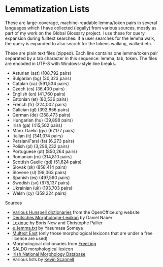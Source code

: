 # Lemmatization Lists

These are large-coverage, machine-readable lemma/token pairs in several languages which I have collected (legally) from various sources, mostly as part of my work on the Global Glossary project. I use these for query expansion during fulltext searches: if a user searches for the lemma walk, the query is expanded to also search for the tokens walking, walked etc.

These are plain text files (zipped). Each line contains one lemma/token pair separated by a tab character in this sequence: lemma, tab, token. The files are encoded in UTF-8 with Windows-style line breaks.

- Asturian (ast) (108,792 pairs)
- Bulgarian (bg) (30,323 pairs)
- Catalan (ca) (591,534 pairs)
- Czech (cs) (36,400 pairs)
- English (en) (41,760 pairs)
- Estonian (et) (80,536 pairs)
- French (fr) (224,002 pairs)
- Galician (gl) (392,856 pairs)
- German (de) (358,473 pairs)
- Hungarian (hu) (39,898 pairs)
- Irish (ga) (415,502 pairs)
- Manx Gaelic (gv) (67,177 pairs)
- Italian (it) (341,074 pairs)
- Persian/Farsi (fa) (6,273 pairs)
- Polish (pl) (3,296,232 pairs)
- Portuguese (pt) (850,264 pairs)
- Romanian (ro) (314,810 pairs)
- Scottish Gaelic (gd) (51,624 pairs)
- Slovak (sk) (858,414 pairs)
- Slovene (sl) (99,063 pairs)
- Spanish (es) (497,560 pairs)
- Swedish (sv) (675,137 pairs)
- Ukrainian (uk) (193,703 pairs)
- Welsh (cy) (359,224 pairs)

Sources

- [Various Hunspell dictionaries](http://extensions.services.openoffice.org/en/dictionaries) from the OpenOffice.org website
- [Deutsches Morphologie-Lexikon](http://www.danielnaber.de/morphologie/) by Daniel Naber
- [Lexique](http://www.lexique.org/) by Boris New and Christophe Pallier
- [e_lemma.txt](http://www.lexically.net/downloads/BNC_wordlists/e_lemma.txt) by Yasumasa Someya
- [Multext East](http://nl.ijs.si/ME/) (only those morphological lexicons that are under a free licence are used)
- Morphological dictionaries from [FreeLing](http://nlp.lsi.upc.edu/freeling/index.php)
- [SALDO](http://spraakbanken.gu.se/eng/saldo) morphological lexicon
- [Irish National Morphology Database](http://www.teanglann.ie/en/gram/_download)
- Various lists by [Kevin Scannell](https://cadhan.com/)
